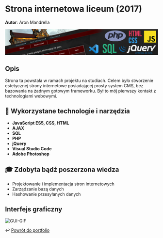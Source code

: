 # Strona internetowa liceum (2017)

**Autor**: Aron Mandrella

![Thumbnail](https://raw.githubusercontent.com/aronmandrella/Strona4LO/main/-%20Grafiki/GitHub_Thumbnail.png)

## Opis
Strona ta powstała w ramach projektu na studiach.
Celem było stworzenie estetycznej strony internetowe posiadającej prosty system CMS, bez bazowania na żadnym gotowym frameworku.
Był to mój pierwszy kontakt z technologiami webowymi.

## 🧰 Wykorzystane technologie i narzędzia
* **JavaScript ES5, CSS, HTML**
* **AJAX**
* **SQL**
* **PHP**
* **jQuery**
* **Visual Studio Code**
* **Adobe Photoshop**

## 🎓 Zdobyta bądź poszerzona wiedza
* Projektowanie i implementacja stron internetowych
* Zarządzanie bazą danych
* Hashowanie przesyłanych danych

## Interfejs graficzny
![GUI-GIF](https://raw.githubusercontent.com/aronmandrella/Strona4LO/main/-%20Grafiki/Gui1.gif)

↩️ [Powrót do portfolio](https://github.com/aronmandrella/portfolio#strona-internetowa-liceum-2017)
